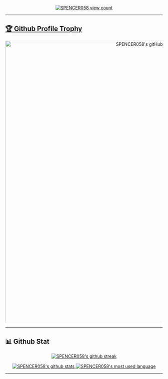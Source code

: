 <!--- Github Viewer Counter --->
<p align=center> 
  <a href="https://github.com/SPENCER058/SPENCER058/blob/main/README.md"> 
    <img src="https://komarev.com/ghpvc/?username=SPENCER058&label=Profile%20views&color=980eb4&style=flat" alt="SPENCER058 view count" /> 
  </a>
</p>

---

<!--- Github Trophy --->
<a href="https://github.com/ryo-ma/github-profile-trophy"><h2>🏆 Github Profile Trophy</h2></a>
<p align=center>
  <a href="https://github.com/ryo-ma/github-profile-trophy">
    <img width=900 src="https://github-profile-trophy.vercel.app/?username=SPENCER058&theme=algolia&column=7&count_private=true&card_width=750" alt="SPENCER058's gitHub trophies" />
  </a>
</p>

---
<a><h2>📊 Github Stat</h2></a>
<!--- Github Streak --->
<p align=center> 
  <a href="https://github.com/DenverCoder1/github-readme-streak-stats">
    <img align="center" src="https://streak-stats.demolab.com?user=SPENCER058&theme=outrun&fire=EB0000&card_width=750" alt="SPENCER058's github streak" />
  </a>
</p>

<!--- Github Stat Used Language --->
<p align=center> 
  <a href="https://github.com/anuraghazra/github-readme-stats">
    <img align="center" src="https://github-readme-stats.vercel.app/api?username=SPENCER058&show_icons=true&include_all_commits=true&card_width=400&theme=outrun&count_private=true"       alt="SPENCER058's github stats" />
    <img align="center" src="https://github-readme-stats.vercel.app/api/top-langs/?username=SPENCER058&layout=compact&card_width=300&theme=outrun&count_private=true&langs_count=10" alt="SPENCER058's most used language"/>
  </a>
</p>


---

<!---
SPENCER058/SPENCER058 is a ✨ special ✨ repository because its `README.md` (this file) appears on your GitHub profile.
You can click the Preview link to take a look at your changes.
--->
